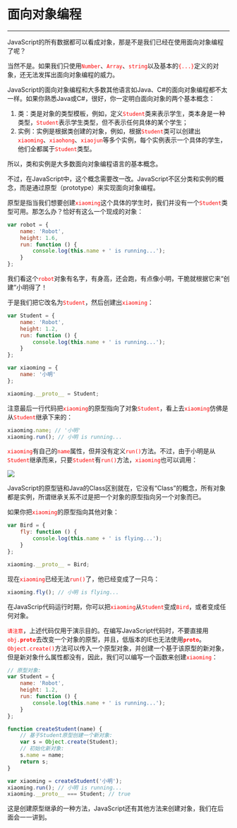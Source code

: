 # 面向对象编程
---

JavaScript的所有数据都可以看成对象，那是不是我们已经在使用面向对象编程了呢？

当然不是。如果我们只使用<font color="red"><code>Number</code></font>、<font color="red"><code>Array</code></font>、<font color="red"><code>string</code></font>以及基本的<font color="red"><code>{...}</code></font>定义的对象，还无法发挥出面向对象编程的威力。

JavaScript的面向对象编程和大多数其他语言如Java、C#的面向对象编程都不太一样。如果你熟悉Java或C#，很好，你一定明白面向对象的两个基本概念：
1. 类：类是对象的类型模板，例如，定义<font color="red"><code>Student</code></font>类来表示学生，类本身是一种类型，<font color="red"><code>Student</code></font>表示学生类型，但不表示任何具体的某个学生；
2. 实例：实例是根据类创建的对象，例如，根据<font color="red"><code>Student</code></font>类可以创建出<font color="red"><code>xiaoming</code></font>、<font color="red"><code>xiaohong</code></font>、<font color="red"><code>xiaojun</code></font>等多个实例，每个实例表示一个具体的学生，他们全都属于<font color="red"><code>Student</code></font>类型。

所以，类和实例是大多数面向对象编程语言的基本概念。

不过，在JavaScript中，这个概念需要改一改。JavaScript不区分类和实例的概念，而是通过原型（prototype）来实现面向对象编程。

原型是指当我们想要创建<font color="red"><code>xiaoming</code></font>这个具体的学生时，我们并没有一个<font color="red"><code>Student</code></font>类型可用。那怎么办？恰好有这么一个现成的对象：

```javascript
var robot = {
    name: 'Robot',
    height: 1.6,
    run: function () {
        console.log(this.name + ' is running...');
    }
};
```

我们看这个<font color="red"><code>robot</code></font>对象有名字，有身高，还会跑，有点像小明，干脆就根据它来“创建”小明得了！

于是我们把它改名为<font color="red"><code>Student</code></font>，然后创建出<font color="red"><code>xiaoming</code></font>：

```javascript
var Student = {
    name: 'Robot',
    height: 1.2,
    run: function () {
        console.log(this.name + ' is running...');
    }
};

var xiaoming = {
    name: '小明'
};

xiaoming.__proto__ = Student;
```

注意最后一行代码把<font color="red"><code>xiaoming</code></font>的原型指向了对象<font color="red"><code>Student</code></font>，看上去<font color="red"><code>xiaoming</code></font>仿佛是从<font color="red"><code>Student</code></font>继承下来的：

```javascript
xiaoming.name; // '小明'
xiaoming.run(); // 小明 is running...
```

<font color="red"><code>xiaoming</code></font>有自己的<font color="red"><code>name</code></font>属性，但并没有定义<font color="red"><code>run()</code></font>方法。不过，由于小明是从<font color="red"><code>Student</code></font>继承而来，只要<font color="red"><code>Student</code></font>有<font color="red"><code>run()</code></font>方法，<font color="red"><code>xiaoming</code></font>也可以调用：

![](https://www.liaoxuefeng.com/files/attachments/1024674367146144/l)

JavaScript的原型链和Java的Class区别就在，它没有“Class”的概念，所有对象都是实例，所谓继承关系不过是把一个对象的原型指向另一个对象而已。

如果你把<font color="red"><code>xiaoming</code></font>的原型指向其他对象：

```javascript
var Bird = {
    fly: function () {
        console.log(this.name + ' is flying...');
    }
};

xiaoming.__proto__ = Bird;
```

现在<font color="red"><code>xiaoming</code></font>已经无法<font color="red"><code>run()</code></font>了，他已经变成了一只鸟：

```javascript
xiaoming.fly(); // 小明 is flying...
```

在JavaScrip代码运行时期，你可以把<font color="red"><code>xiaoming</code></font>从<font color="red"><code>Student</code></font>变成<font color="red"><code>Bird</code></font>，或者变成任何对象。

<font color="red"><code>请注意</code></font>，上述代码仅用于演示目的。在编写JavaScript代码时，不要直接用<font color="red"><code>obj.__proto__</code></font>去改变一个对象的原型，并且，低版本的IE也无法使用<font color="red"><code>__proto__</code></font>。<font color="red"><code>Object.create()</code></font>方法可以传入一个原型对象，并创建一个基于该原型的新对象，但是新对象什么属性都没有，因此，我们可以编写一个函数来创建<font color="red"><code>xiaoming</code></font>：

```javascript
// 原型对象:
var Student = {
    name: 'Robot',
    height: 1.2,
    run: function () {
        console.log(this.name + ' is running...');
    }
};

function createStudent(name) {
    // 基于Student原型创建一个新对象:
    var s = Object.create(Student);
    // 初始化新对象:
    s.name = name;
    return s;
}

var xiaoming = createStudent('小明');
xiaoming.run(); // 小明 is running...
xiaoming.__proto__ === Student; // true
```

这是创建原型继承的一种方法，JavaScript还有其他方法来创建对象，我们在后面会一一讲到。
